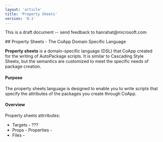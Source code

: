 ```yaml
---
layout: 'article'
title: 'Property Sheets' 
version: '0.1'
---
```

<div class="alert-message warning">
    <p>This is a draft document -- send feedback to hanrahat@microsoft.com</p>
</div>
## Property Sheets - The CoApp Domain Specific Language

**Property sheets** is a domain-specific language (DSL) that CoApp created for the writing of AutoPackage scripts.  It is similar to Cascading Style Sheets, but the semantics are customized to meet the specific needs of package creation.

#### Purpose

The property sheets language is designed to enable you to write scripts that specify the attributes of the packages you create through CoApp.

#### Overview

Property sheets attrributes:

* Targets - ???
* Props - Properties - 
* Files - 

<!----------------------------------------------------------------------------------
#### Command Line Help

``` text
Outercurve Foundation XXXX Version 1.1.1.1 for x64
Copyright (c) Garrett Serack, CoApp Contributors 2010-2011. All rights reserved
CoApp xxxxx
-------------------------------------------------------------------------------

Usage:
-------

xxxx [options] 

    Options:
    --------
    «--help«/reference/cli.html#help»                      this help 
    «--nologo«/reference/cli.html#nologo»                    don't display the logo
    «--load-config=<file>«/reference/cli.html#loadconfig»        loads configuration from <file>
    «--verbose«/reference/cli.html#verbose»                   prints verbose messages

```

### Option [foo](!foo) 
----------------------------------------------------------------------------------------->